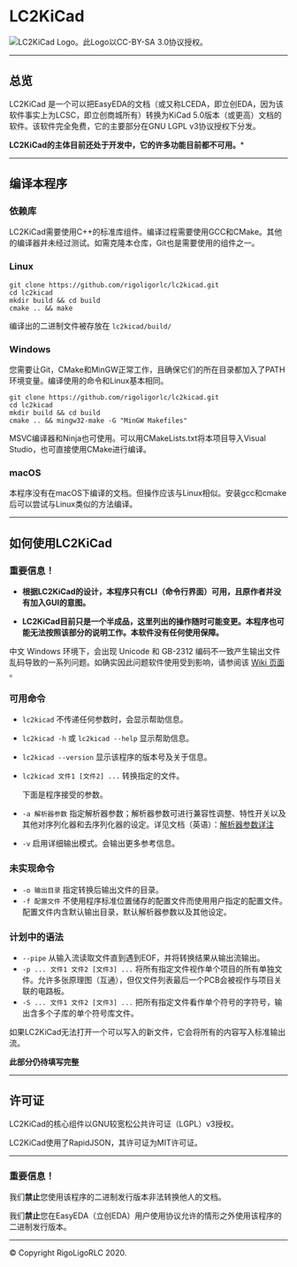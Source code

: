 # LC2KiCad

![LC2KiCad Logo。此Logo以CC-BY-SA 3.0协议授权。](./LC2KiCad-Logo.svg)

---

## 总览

LC2KiCad 是一个可以把EasyEDA的文档（或又称LCEDA，即立创EDA，因为该软件事实上为LCSC，即立创商城所有）转换为KiCad 5.0版本（或更高）文档的软件。该软件完全免费，它的主要部分在GNU LGPL v3协议授权下分发。

**LC2KiCad的主体目前还处于开发中，它的许多功能目前都不可用。***

---

## 编译本程序

### 依赖库

LC2KiCad需要使用C++的标准库组件。编译过程需要使用GCC和CMake。其他的编译器并未经过测试。如需克隆本仓库，Git也是需要使用的组件之一。

### Linux

```shell
git clone https://github.com/rigoligorlc/lc2kicad.git
cd lc2kicad
mkdir build && cd build
cmake .. && make
```

编译出的二进制文件被存放在 `lc2kicad/build/`

### Windows

您需要让Git，CMake和MinGW正常工作，且确保它们的所在目录都加入了PATH环境变量。编译使用的命令和Linux基本相同。

```
git clone https://github.com/rigoligorlc/lc2kicad.git
cd lc2kicad
mkdir build && cd build
cmake .. && mingw32-make -G "MinGW Makefiles"
```
MSVC编译器和Ninja也可使用。可以用CMakeLists.txt将本项目导入Visual Studio，也可直接使用CMake进行编译。
### macOS

本程序没有在macOS下编译的文档。但操作应该与Linux相似。安装gcc和cmake后可以尝试与Linux类似的方法编译。

---

## 如何使用LC2KiCad

### 重要信息！

- **根据LC2KiCad的设计，本程序只有CLI（命令行界面）可用，且原作者并没有加入GUI的意图。**

- **LC2KiCad目前只是一个半成品，这里列出的操作随时可能变更。本程序也可能无法按照该部分的说明工作。本软件没有任何使用保障。**

中文 Windows 环境下，会出现 Unicode 和 GB-2312 编码不一致产生输出文件乱码导致的一系列问题。如确实因此问题软件使用受到影响，请参阅该 [Wiki 页面](https://github.com/RigoLigoRLC/LC2KiCad/wiki/Windows%E4%B8%8B%E4%B8%AD%E6%96%87%E8%BE%93%E5%87%BA%E4%B9%B1%E7%A0%81%E9%97%AE%E9%A2%98) 。
  

### 可用命令
- `lc2kicad`  不传递任何参数时，会显示帮助信息。

- `lc2kicad -h` 或 `lc2kicad --help` 显示帮助信息。

- `lc2kicad --version` 显示该程序的版本号及关于信息。

- `lc2kicad 文件1 [文件2] ...` 转换指定的文件。

  下面是程序接受的参数。

- `-a 解析器参数` 指定解析器参数；解析器参数可进行兼容性调整、特性开关以及其他对序列化器和去序列化器的设定。详见文档（英语）：[解析器参数详注](parser_arguments.md)
- `-v` 启用详细输出模式。会输出更多参考信息。

### 未实现命令
- `-o 输出目录` 指定转换后输出文件的目录。
- `-f 配置文件` 不使用程序标准位置储存的配置文件而使用用户指定的配置文件。配置文件内含默认输出目录，默认解析器参数以及其他设定。

### 计划中的语法
- `--pipe` 从输入流读取文件直到遇到EOF，并将转换结果从输出流输出。
- `-p ... 文件1 文件2 [文件3] ...` 将所有指定文件视作单个项目的所有单独文件。允许多张原理图（互通），但仅文件列表最后一个PCB会被视作与项目关联的电路板。
- `-S ... 文件1 文件2 [文件3] ...` 把所有指定文件看作单个符号的字符号，输出含多个子库的单个符号库文件。

如果LC2KiCad无法打开一个可以写入的新文件，它会将所有的内容写入标准输出流。

**此部分仍待填写完整**

---

## 许可证

LC2KiCad的核心组件以GNU较宽松公共许可证（LGPL）v3授权。

LC2KiCad使用了RapidJSON，其许可证为MIT许可证。

---

### 重要信息！

我们**禁止**您使用该程序的二进制发行版本非法转换他人的文档。

我们**禁止**您在EasyEDA（立创EDA）用户使用协议允许的情形之外使用该程序的二进制发行版本。

---

© Copyright RigoLigoRLC 2020.
